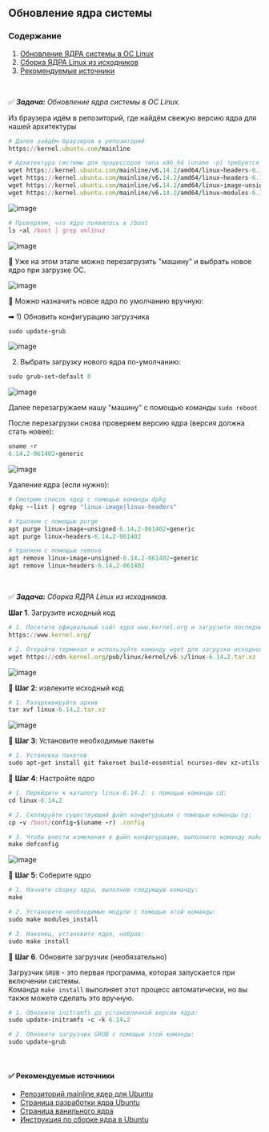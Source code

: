 ## Обновление ядра системы

### <a name='toc'>Содержание</a>
1. [Обновление ЯДРА системы в ОС Linux](#1)
2. [Сборка ЯДРА Linux из исходников](#2)
3. [Рекомендуемые источники](#recommended_sources)


<br>

✅ _**Задача:** <a name='1'>Обновление ядра системы в ОС Linux</a>._

Из браузера идём в репозиторий, где найдём свежую версию ядра для нашей архитектуры 

```ruby
# Далее зайдём браузеров в репозиторий
https://kernel.ubuntu.com/mainline

# Архитектура системы для процессоров типа x86_64 (uname -p) требуется amd64. Находим актуальную ссылку и качаем пакеты на виртуальную машину
wget https://kernel.ubuntu.com/mainline/v6.14.2/amd64/linux-headers-6.14.2-061402-generic_6.14.2-061402.202504101348_amd64.deb
wget https://kernel.ubuntu.com/mainline/v6.14.2/amd64/linux-headers-6.14.2-061402_6.14.2-061402.202504101348_all.deb
wget https://kernel.ubuntu.com/mainline/v6.14.2/amd64/linux-image-unsigned-6.14.2-061402-generic_6.14.2-061402.202504101348_amd64.deb
wget https://kernel.ubuntu.com/mainline/v6.14.2/amd64/linux-modules-6.14.2-061402-generic_6.14.2-061402.202504101348_amd64.deb
```

![image](https://github.com/user-attachments/assets/ec0fe0e3-2151-46f2-97da-cf4fa193531a)


```ruby
# Проверяем, что ядро появилось в /boot
ls -al /boot | grep vmlinuz
```

![image](https://github.com/user-attachments/assets/e9b7b548-cd42-4ddf-81b0-4e3aab062129)


🔹 Уже на этом этапе можно перезагрузить "машину" и выбрать новое ядро при загрузке ОС. 

![image](https://github.com/user-attachments/assets/7956d5b0-002f-49ae-9745-5af2240833d8)


🔹 Можно назначить новое ядро по умолчанию вручную:

➡ 1) Обновить конфигурацию загрузчика

```ruby
sudo update-grub
```

![image](https://github.com/user-attachments/assets/580d6694-a2d9-4bb0-bb07-c19519359d2a)


2) Выбрать загрузку нового ядра по-умолчанию:

```ruby
sudo grub-set-default 0
```

![image](https://github.com/user-attachments/assets/142cc5be-c0ce-4289-8704-140c413b69a6)


Далее перезагружаем нашу "машину" с помощью команды `sudo reboot`

После перезагрузки снова проверяем версию ядра (версия должна стать новее):

```ruby
uname -r 
6.14.2-061402-generic
```

![image](https://github.com/user-attachments/assets/135c4bb2-e16c-4679-9b6b-10fa159d38af)


Удаление ядра (если нужно):

```ruby
# Смотрим список ядер с помощью команды dpkg
dpkg --list | egrep "linux-image|linux-headers"

# Удаляем с помощью purge
apt purge linux-image-unsigned-6.14.2-061402-generic
apt purge linux-headers-6.14.2-061402

# Удаляем с помощью remove
apt remove linux-image-unsigned-6.14.2-061402-generic
apt remove linux-headers-6.14.2-061402
```


<br>

✅ _**Задача:** <a name='2'>Сборка ЯДРА Linux из исходников</a>._

**Шаг 1**. Загрузите исходный код 

```ruby
# 1. Посетите официальный сайт ядра www.kernel.org и загрузите последнюю версию.  
https://www.kernel.org/  

# 2. Откройте терминал и используйте команду wget для загрузки исходного кода ядра Linux:  
wget https://cdn.kernel.org/pub/linux/kernel/v6.x/linux-6.14.2.tar.xz
```

![image](https://github.com/user-attachments/assets/84d7b00b-b090-4c22-b24c-765571d0d0be)


🔹 **Шаг 2**: извлеките исходный код

```ruby
# 1. Разархивируйте архив  
tar xvf linux-6.14.2.tar.xz
```
![image](https://github.com/user-attachments/assets/8049637c-28f7-455a-b09e-8d0dfa195c78)



🔹 **Шаг 3**: Установите необходимые пакеты

```ruby
# 1. Установка пакетов  
sudo apt-get install git fakeroot build-essential ncurses-dev xz-utils libssl-dev bc flex libelf-dev bison
```

🔹 **Шаг 4**: Настройте ядро

```ruby
# 1. Перейдите к каталогу linux-6.14.2. с помощью команды cd:  
cd linux-6.14.2

# 2. Скопируйте существующий файл конфигурации с помощью команды cp:  
cp -v /boot/config-$(uname -r) .config  

# 3. Чтобы внести изменения в файл конфигурации, выполните команду make:  
make defconfig
```
![image](https://github.com/user-attachments/assets/8785f459-07a6-4f39-b3c3-55767f8d7024)


🔹 **Шаг 5**: Соберите ядро

```ruby
# 1. Начните сборку ядра, выполнив следующую команду:  
make  

# 2. Установите необходимые модули с помощью этой команды:  
sudo make modules_install  

# 3. Наконец, установите ядро, набрав:  
sudo make install
```

🔹 **Шаг 6**. Обновите загрузчик (необязательно)

Загрузчик `GRUB` - это первая программа, которая запускается при включении системы.  
Команда `make install` выполняет этот процесс автоматически, но вы также можете сделать это вручную.  

```ruby
# 1. Обновите initramfs до установленной версии ядра:  
sudo update-initramfs -c -k 6.14.2  

# 2. Обновите загрузчик GRUB с помощью этой команды:  
sudo update-grub
```

<br>

#### ✅ <a name='recommended_sources'>Рекомендуемые источники</a>

- [Репозиторий mainline ядер для Ubuntu](https://kernel.ubuntu.com/mainline/)
- [Страница разработки ядра Ubuntu](https://kernel.ubuntu.com/) 
- [Страница ванильного ядра](https://kernel.org/)
- [Инструкция по сборке ядра в Ubuntu](https://wiki.ubuntu.com/Kernel/BuildYourOwnKernel)
